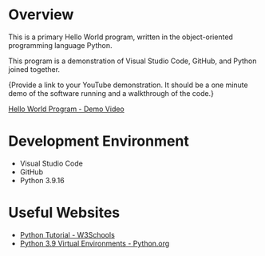 # Overview

This is a primary Hello World program, written in the object-oriented programming language Python. 

This program is a demonstration of Visual Studio Code, GitHub, and Python joined together.

{Provide a link to your YouTube demonstration.  It should be a one minute demo of the software running and a walkthrough of the code.}

[Hello World Program - Demo Video](http://youtube.link.goes.here)

# Development Environment

* Visual Studio Code
* GitHub
* Python 3.9.16

# Useful Websites

* [Python Tutorial - W3Schools](https://www.w3schools.com/python/)
* [Python 3.9 Virtual Environments - Python.org](https://docs.python.org/3.9/library/venv.html)